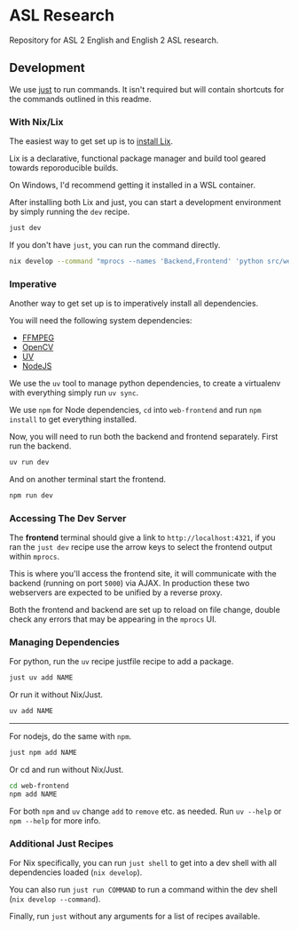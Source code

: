 # ASL Research

Repository for ASL 2 English and English 2 ASL research.

## Development

We use [just](https://github.com/casey/just#installation) to run commands.
It isn't required but will contain shortcuts for the commands outlined in this readme.

### With Nix/Lix

The easiest way to get set up is to [install Lix](https://lix.systems/install/).

Lix is a declarative, functional package manager and build tool geared towards
reporoducible builds.

On Windows, I'd recommend getting it installed in a WSL container.

After installing both Lix and just, you can start a development environment by
simply running the `dev` recipe.

```sh
just dev
```

If you don't have `just`, you can run the command directly.

```sh
nix develop --command "mprocs --names 'Backend,Frontend' 'python src/web_backend/__init__.py' 'cd web-frontend; npm run dev'"
```

### Imperative

Another way to get set up is to imperatively install all dependencies.

You will need the following system dependencies:

- [FFMPEG](https://ffmpeg.org/)
- [OpenCV](https://opencv.org/)
- [UV](https://docs.astral.sh/uv/getting-started/installation/)
- [NodeJS](https://nodejs.org/en)

We use the `uv` tool to manage python dependencies, to create a virtualenv with
everything simply run `uv sync`.

We use `npm` for Node dependencies, `cd` into `web-frontend` and run
`npm install` to get everything installed.

Now, you will need to run both the backend and frontend separately. First run
the backend.

```sh
uv run dev
```

And on another terminal start the frontend.

```sh
npm run dev
```

### Accessing The Dev Server

The **frontend** terminal should give a link to `http://localhost:4321`, if you
ran the `just dev` recipe use the arrow keys to select the frontend
output within `mprocs`.

This is where you'll access the frontend site, it will communicate with the backend
(running on port `5000`) via AJAX. In production these two webservers are
expected to be unified by a reverse proxy.

Both the frontend and backend are set up to reload on file change, double check
any errors that may be appearing in the `mprocs` UI.

### Managing Dependencies

For python, run the `uv` recipe justfile recipe to add a package.

```sh
just uv add NAME
```

Or run it without Nix/Just.

```sh
uv add NAME
```

---

For nodejs, do the same with `npm`.

```sh
just npm add NAME
```

Or cd and run without Nix/Just.

```sh
cd web-frontend
npm add NAME
```

For both `npm` and `uv` change `add` to `remove` etc. as needed.
Run `uv --help` or `npm --help` for more info.

### Additional Just Recipes

For Nix specifically, you can run `just shell` to get into a dev shell with
all dependencies loaded (`nix develop`).

You can also run `just run COMMAND` to run a command within the dev shell
(`nix develop --command`).

Finally, run `just` without any arguments for a list of recipes available.

